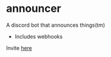 # announcer
A discord bot that announces things(tm)
- Includes webhooks

Invite [here](https://discordapp.com/api/oauth2/authorize?client_id=429283443663437844&permissions=536870912&scope=bot)